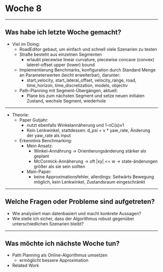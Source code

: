 # Woche 8

---

## Was habe ich letzte Woche gemacht?

- Viel im Doing:
  - RoadEditor gebaut, um einfach und schnell viele Szenarien zu testen
  - Straße besteht aus einzelnen Segmenten
    - erlaubt piecewise linear curvature, piecewise concave (convex) laterel-offset upper (lower) bound
  - Implementierung Benchmarks, konfiguration durch Standard Menge an Parameterwerten (leicht erweiterbar), darunter:
  	- start_velocity, start_lateral_offset, velocity_range, road, time_horizon, time_discretization, models, objectiv
  - Path-Planning mit Segment-Übergängen, aktuell: 
    - Plane bis zum nächsten Segment und setze neuen initialen Zustand, wechsle Segment, wiederhole 


----

- Theorie:
  - Paper Gutjahr: 
    - nutzt ebenfalls Winkelannäherung und 1-nC(s)≈1
    - Kein Lenkwinkel, stattdessen: d_psi = v * yaw_rate, Änderung der yaw_rate als input
  - Erkenntnis Benchmarking: 
    - Mein Ansatz: 
      - Winkel-Annährung -> Orientierungsänderung stärker als geplant 
      - McCormick-Annäherung -> oft |xy| <= w -> state-änderungen größer als sie sein sollten
    - Main-Paper: 
      - keine Approximationsfehler, allerdings: Seitwärts Bewegung möglich, kein Lenkwinkel, Zustandsraum eingeschränkt

---

## Welche Fragen oder Probleme sind aufgetreten?

- Wie analysiert man datenbasiert und macht konkrete Aussagen?
- Wie stelle ich sicher, dass der Algorithmus robust gegenüber unterschiedlichen Szenarien bleibt?


---

## Was möchte ich nächste Woche tun?

- Path Planning als Online-Algorithmus umsetzen
  - ermöglicht bessere Approximation
- Related Work
